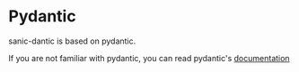 # Pydantic
sanic-dantic is based on pydantic.

If you are not familiar with pydantic, you can read  pydantic's [documentation](https://pydantic-docs.helpmanual.io/)